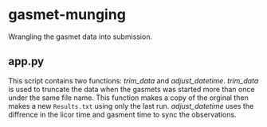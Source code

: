 # gasmet-munging
Wrangling the gasmet data into submission.

## app.py
This script contains two functions: *trim_data* and *adjust_datetime*. *trim_data* is used to truncate the data when the gasmets was started more than once under the same file name. This function makes a copy of the orginal then makes a new ```Results.txt``` using only the last run. *adjust_datetime* uses the diffrence in the licor time and gasment time to sync the observations.
